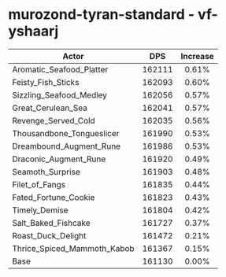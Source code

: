 # murozond-tyran-standard - vf-yshaarj
| Actor | DPS | Increase |
|---|:---:|:---:|
|Aromatic_Seafood_Platter|162111|0.61%|
|Feisty_Fish_Sticks|162093|0.60%|
|Sizzling_Seafood_Medley|162056|0.57%|
|Great_Cerulean_Sea|162041|0.57%|
|Revenge_Served_Cold|162035|0.56%|
|Thousandbone_Tongueslicer|161990|0.53%|
|Dreambound_Augment_Rune|161986|0.53%|
|Draconic_Augment_Rune|161920|0.49%|
|Seamoth_Surprise|161903|0.48%|
|Filet_of_Fangs|161835|0.44%|
|Fated_Fortune_Cookie|161823|0.43%|
|Timely_Demise|161804|0.42%|
|Salt_Baked_Fishcake|161727|0.37%|
|Roast_Duck_Delight|161472|0.21%|
|Thrice_Spiced_Mammoth_Kabob|161367|0.15%|
|Base|161130|0.00%|
